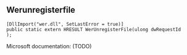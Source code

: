 ## Werunregisterfile

```
[DllImport("wer.dll", SetLastError = true)]
public static extern HRESULT WerUnregisterFile(ulong dwRequestId
);
```

Microsoft documentation: (TODO)
